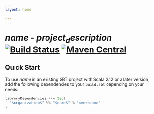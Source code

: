 ```yaml
---
layout: home

---
```


# $name$ - $project_description$ [![Build Status](https://travis-ci.com/$contributorUsername$/$name$.svg?branch=master)](https://travis-ci.com/$contributorUsername$/$name$) [![Maven Central](https://maven-badges.herokuapp.com/maven-central/$organization$/$name$_2.12/badge.svg)](https://maven-badges.herokuapp.com/maven-central/$organization$/$name$_2.12)

## Quick Start

To use $name$ in an existing SBT project with Scala 2.12 or a later version, add the following dependencies to your
`build.sbt` depending on your needs:

```scala
libraryDependencies ++= Seq(
  "$organization$" %% "$name$" % "<version>"
)
```
